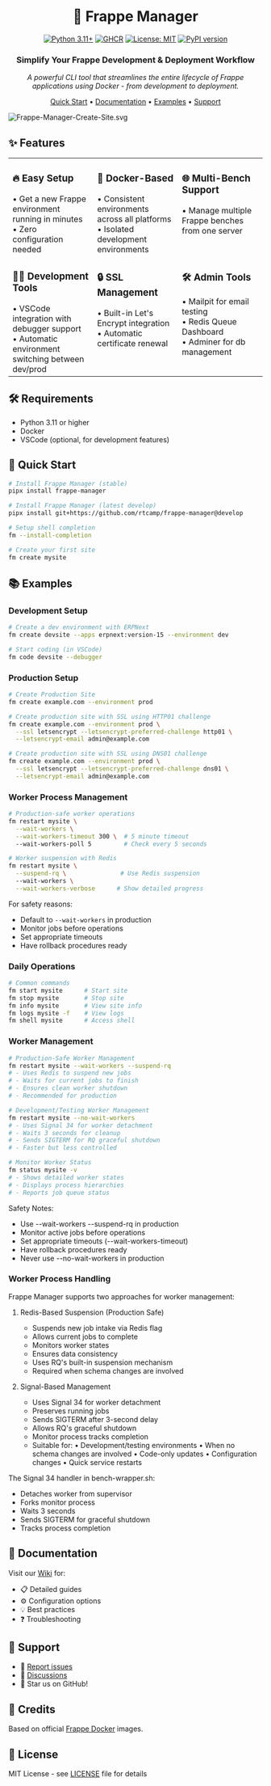 <div align="center">

# 🚀 Frappe Manager

[![Python 3.11+](https://img.shields.io/badge/python-3.11+-blue.svg)](https://www.python.org/downloads/)
[![GHCR](https://img.shields.io/badge/ghcr-%232496ED.svg?logo=docker&logoColor=white)](https://github.com/orgs/rtCamp/packages?repo_name=Frappe-Manager)
[![License: MIT](https://img.shields.io/badge/License-MIT-yellow.svg)](https://opensource.org/licenses/MIT)
[![PyPI version](https://badge.fury.io/py/frappe-manager.svg)](https://badge.fury.io/py/frappe-manager)

### Simplify Your Frappe Development & Deployment Workflow

*A powerful CLI tool that streamlines the entire lifecycle of Frappe applications using Docker - from development to deployment.*

[Quick Start](#-quick-start) • [Documentation](https://github.com/rtCamp/Frappe-Manager/wiki) • [Examples](#-examples) • [Support](#-support)

</div>

![Frappe-Manager-Create-Site.svg](https://user-images.githubusercontent.com/28294795/283108791-0237d05a-2562-48be-987b-037a200d71a3.svg)

## ✨ Features

<table style="border: none;" cellspacing="20" cellpadding="10">
<tr style="border: none;">
<td style="border: none; vertical-align: top; width: 33%;">
<h3>🔥 Easy Setup</h3>
• Get a new Frappe environment running in minutes<br>
• Zero configuration needed
</td>
<td style="border: none; vertical-align: top; width: 33%;">
<h3>🐳 Docker-Based</h3>
• Consistent environments across all platforms<br>
• Isolated development environments
</td>
<td style="border: none; vertical-align: top; width: 33%;">
<h3>🌐 Multi-Bench Support</h3>
• Manage multiple Frappe benches from one server
</td>
</tr>

<tr style="border: none;">
<td style="border: none; vertical-align: top;">
<h3>👨‍💻 Development Tools</h3>
• VSCode integration with debugger support<br>
• Automatic environment switching between dev/prod
</td>
<td style="border: none; vertical-align: top;">
<h3>🔒 SSL Management</h3>
• Built-in Let's Encrypt integration<br>
• Automatic certificate renewal
</td>
<td style="border: none; vertical-align: top;">
<h3>🛠️ Admin Tools</h3>
• Mailpit for email testing<br>
• Redis Queue Dashboard<br>
• Adminer for db management 
</td>
</tr>
</table>

## 🛠️ Requirements

- Python 3.11 or higher
- Docker
- VSCode (optional, for development features)

## 🚀 Quick Start

```bash
# Install Frappe Manager (stable)
pipx install frappe-manager 

# Install Frappe Manager (latest develop)
pipx install git+https://github.com/rtcamp/frappe-manager@develop 

# Setup shell completion
fm --install-completion

# Create your first site
fm create mysite
```

## 📚 Examples

### Development Setup
```bash
# Create a dev environment with ERPNext
fm create devsite --apps erpnext:version-15 --environment dev

# Start coding (in VSCode)
fm code devsite --debugger
```

### Production Setup

```bash
# Create Production Site
fm create example.com --environment prod

# Create production site with SSL using HTTP01 challenge
fm create example.com --environment prod \
  --ssl letsencrypt --letsencrypt-preferred-challenge http01 \
  --letsencrypt-email admin@example.com

# Create production site with SSL using DNS01 challenge 
fm create example.com --environment prod \
  --ssl letsencrypt --letsencrypt-preferred-challenge dns01 \
  --letsencrypt-email admin@example.com
```

### Worker Process Management
```bash
# Production-safe worker operations
fm restart mysite \
  --wait-workers \
  --wait-workers-timeout 300 \  # 5 minute timeout
  --wait-workers-poll 5         # Check every 5 seconds

# Worker suspension with Redis
fm restart mysite \
  --suspend-rq \               # Use Redis suspension
  --wait-workers \
  --wait-workers-verbose      # Show detailed progress
```

For safety reasons:
- Default to `--wait-workers` in production
- Monitor jobs before operations
- Set appropriate timeouts
- Have rollback procedures ready

### Daily Operations
```bash
# Common commands
fm start mysite      # Start site
fm stop mysite       # Stop site
fm info mysite       # View site info
fm logs mysite -f    # View logs
fm shell mysite      # Access shell
```

### Worker Management
```bash
# Production-Safe Worker Management
fm restart mysite --wait-workers --suspend-rq    
# - Uses Redis to suspend new jobs
# - Waits for current jobs to finish
# - Ensures clean worker shutdown
# - Recommended for production

# Development/Testing Worker Management
fm restart mysite --no-wait-workers
# - Uses Signal 34 for worker detachment
# - Waits 3 seconds for cleanup
# - Sends SIGTERM for RQ graceful shutdown
# - Faster but less controlled

# Monitor Worker Status
fm status mysite -v                
# - Shows detailed worker states
# - Displays process hierarchies
# - Reports job queue status
```

Safety Notes:
- Use --wait-workers --suspend-rq in production
- Monitor active jobs before operations
- Set appropriate timeouts (--wait-workers-timeout)
- Have rollback procedures ready
- Never use --no-wait-workers in production

### Worker Process Handling

Frappe Manager supports two approaches for worker management:

1. Redis-Based Suspension (Production Safe)
   - Suspends new job intake via Redis flag
   - Allows current jobs to complete
   - Monitors worker states
   - Ensures data consistency
   - Uses RQ's built-in suspension mechanism
   - Required when schema changes are involved

2. Signal-Based Management
   - Uses Signal 34 for worker detachment
   - Preserves running jobs
   - Sends SIGTERM after 3-second delay
   - Allows RQ's graceful shutdown
   - Monitor process tracks completion
   - Suitable for:
     • Development/testing environments
     • When no schema changes are involved
     • Code-only updates
     • Configuration changes
     • Quick service restarts

The Signal 34 handler in bench-wrapper.sh:
- Detaches worker from supervisor
- Forks monitor process
- Waits 3 seconds
- Sends SIGTERM for graceful shutdown
- Tracks process completion

## 📖 Documentation

Visit our [Wiki](https://github.com/rtCamp/Frappe-Manager/wiki) for:
- 📋 Detailed guides
- ⚙️ Configuration options
- 💡 Best practices
- ❓ Troubleshooting

## 🤝 Support

- 🐛 [Report issues](https://github.com/rtCamp/Frappe-Manager/issues)
- 💬 [Discussions](https://github.com/rtCamp/Frappe-Manager/discussions)
- 🌟 Star us on GitHub!

## 👏 Credits

Based on official [Frappe Docker](https://github.com/frappe/frappe_docker) images.

## 📄 License

MIT License - see [LICENSE](LICENSE) file for details
